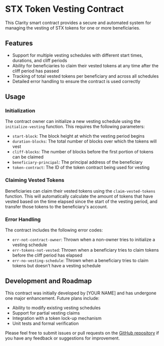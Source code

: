 # STX Token Vesting Contract

This Clarity smart contract provides a secure and automated system for managing the vesting of STX tokens for one or more beneficiaries.

## Features
- Support for multiple vesting schedules with different start times, durations, and cliff periods
- Ability for beneficiaries to claim their vested tokens at any time after the cliff period has passed
- Tracking of total vested tokens per beneficiary and across all schedules
- Detailed error handling to ensure the contract is used correctly

## Usage

### Initialization
The contract owner can initialize a new vesting schedule using the `initialize-vesting` function. This requires the following parameters:

- `start-block`: The block height at which the vesting period begins
- `duration-blocks`: The total number of blocks over which the tokens will vest
- `cliff-blocks`: The number of blocks before the first portion of tokens can be claimed
- `beneficiary-principal`: The principal address of the beneficiary
- `token-contract`: The ID of the token contract being used for vesting

### Claiming Vested Tokens
Beneficiaries can claim their vested tokens using the `claim-vested-tokens` function. This will automatically calculate the amount of tokens that have vested based on the time elapsed since the start of the vesting period, and transfer those tokens to the beneficiary's account.

### Error Handling
The contract includes the following error codes:
- `err-not-contract-owner`: Thrown when a non-owner tries to initialize a vesting schedule
- `err-tokens-not-vested`: Thrown when a beneficiary tries to claim tokens before the cliff period has elapsed
- `err-no-vesting-schedule`: Thrown when a beneficiary tries to claim tokens but doesn't have a vesting schedule

## Development and Roadmap
This contract was initially developed by [YOUR NAME] and has undergone one major enhancement. Future plans include:

- Ability to modify existing vesting schedules
- Support for partial vesting claims
- Integration with a token lock-up mechanism
- Unit tests and formal verification

Please feel free to submit issues or pull requests on the [GitHub repository](https://github.com/your-username/stx-token-vesting) if you have any feedback or suggestions for improvement.